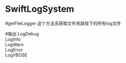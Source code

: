 # SwiftLogSystem

#getFileLogger
这个方法去获取文件夹路径下的所有log文件

#输出
LogDebug  
LogInfo  
LogWarn  
LogError  
LogVBOSE  


